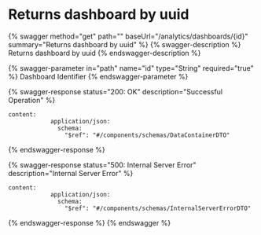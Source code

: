 # Returns dashboard by uuid

{% swagger method="get" path="" baseUrl="/analytics/dashboards/{id}" summary="Returns dashboard by uuid" %}
{% swagger-description %}
Returns dashboard by uuid
{% endswagger-description %}

{% swagger-parameter in="path" name="id" type="String" required="true" %}
Dashboard Identifier
{% endswagger-parameter %}

{% swagger-response status="200: OK" description="Successful Operation" %}
```
content:
            application/json:
              schema:
                "$ref": "#/components/schemas/DataContainerDTO"
```
{% endswagger-response %}

{% swagger-response status="500: Internal Server Error" description="Internal Server Error" %}
```
content:
            application/json:
              schema:
                "$ref": "#/components/schemas/InternalServerErrorDTO"
```
{% endswagger-response %}
{% endswagger %}
